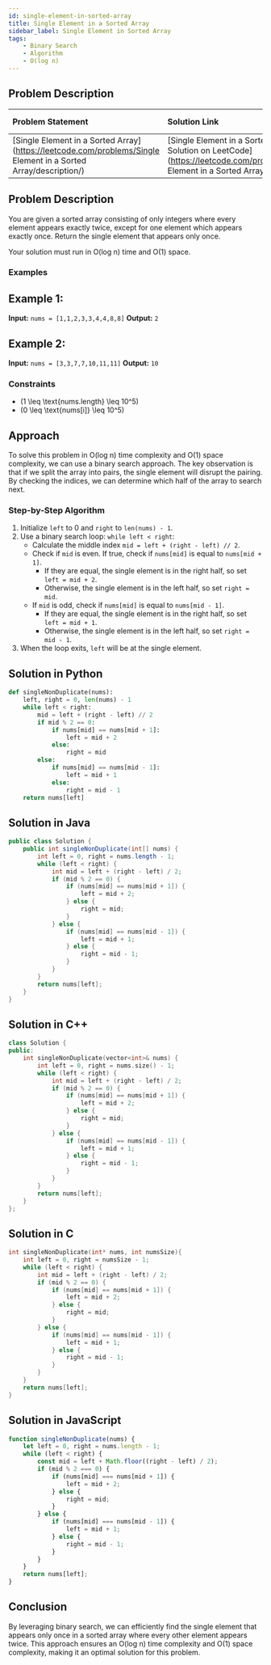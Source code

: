 ```yaml
---
id: single-element-in-sorted-array
title: Single Element in a Sorted Array
sidebar_label: Single Element in Sorted Array
tags: 
    - Binary Search
    - Algorithm
    - O(log n)
---
```


## Problem Description

| Problem Statement                                       | Solution Link                                                              | LeetCode Profile                                        |
| :------------------------------------------------------ | :------------------------------------------------------------------------- | :------------------------------------------------------ |
| [Single Element in a Sorted Array](https://leetcode.com/problems/Single Element in a Sorted Array/description/) | [Single Element in a Sorted Array Solution on LeetCode](https://leetcode.com/problems/Single Element in a Sorted Array/solutions/) | [Nikita Saini](https://leetcode.com/u/Saini_Nikita/) |

## Problem Description

You are given a sorted array consisting of only integers where every element appears exactly twice, except for one element which appears exactly once. Return the single element that appears only once.

Your solution must run in O(log n) time and O(1) space.

### Examples

## Example 1:

**Input:** `nums = [1,1,2,3,3,4,4,8,8]`
**Output:** `2`

## Example 2:

**Input:** `nums = [3,3,7,7,10,11,11]`
**Output:** `10`

### Constraints

- \(1 \leq \text{nums.length} \leq 10^5\)
- \(0 \leq \text{nums[i]} \leq 10^5\)

## Approach

To solve this problem in O(log n) time complexity and O(1) space complexity, we can use a binary search approach. The key observation is that if we split the array into pairs, the single element will disrupt the pairing. By checking the indices, we can determine which half of the array to search next.

### Step-by-Step Algorithm

1. Initialize `left` to 0 and `right` to `len(nums) - 1`.
2. Use a binary search loop: `while left < right`:
   - Calculate the middle index `mid = left + (right - left) // 2`.
   - Check if `mid` is even. If true, check if `nums[mid]` is equal to `nums[mid + 1]`.
     - If they are equal, the single element is in the right half, so set `left = mid + 2`.
     - Otherwise, the single element is in the left half, so set `right = mid`.
   - If `mid` is odd, check if `nums[mid]` is equal to `nums[mid - 1]`.
     - If they are equal, the single element is in the right half, so set `left = mid + 1`.
     - Otherwise, the single element is in the left half, so set `right = mid - 1`.
3. When the loop exits, `left` will be at the single element.

## Solution in Python

```python
def singleNonDuplicate(nums):
    left, right = 0, len(nums) - 1
    while left < right:
        mid = left + (right - left) // 2
        if mid % 2 == 0:
            if nums[mid] == nums[mid + 1]:
                left = mid + 2
            else:
                right = mid
        else:
            if nums[mid] == nums[mid - 1]:
                left = mid + 1
            else:
                right = mid - 1
    return nums[left]
```

## Solution in Java

```java
public class Solution {
    public int singleNonDuplicate(int[] nums) {
        int left = 0, right = nums.length - 1;
        while (left < right) {
            int mid = left + (right - left) / 2;
            if (mid % 2 == 0) {
                if (nums[mid] == nums[mid + 1]) {
                    left = mid + 2;
                } else {
                    right = mid;
                }
            } else {
                if (nums[mid] == nums[mid - 1]) {
                    left = mid + 1;
                } else {
                    right = mid - 1;
                }
            }
        }
        return nums[left];
    }
}
```

## Solution in C++

```cpp
class Solution {
public:
    int singleNonDuplicate(vector<int>& nums) {
        int left = 0, right = nums.size() - 1;
        while (left < right) {
            int mid = left + (right - left) / 2;
            if (mid % 2 == 0) {
                if (nums[mid] == nums[mid + 1]) {
                    left = mid + 2;
                } else {
                    right = mid;
                }
            } else {
                if (nums[mid] == nums[mid - 1]) {
                    left = mid + 1;
                } else {
                    right = mid - 1;
                }
            }
        }
        return nums[left];
    }
};
```

## Solution in C

```c
int singleNonDuplicate(int* nums, int numsSize){
    int left = 0, right = numsSize - 1;
    while (left < right) {
        int mid = left + (right - left) / 2;
        if (mid % 2 == 0) {
            if (nums[mid] == nums[mid + 1]) {
                left = mid + 2;
            } else {
                right = mid;
            }
        } else {
            if (nums[mid] == nums[mid - 1]) {
                left = mid + 1;
            } else {
                right = mid - 1;
            }
        }
    }
    return nums[left];
}
```

## Solution in JavaScript

```javascript
function singleNonDuplicate(nums) {
    let left = 0, right = nums.length - 1;
    while (left < right) {
        const mid = left + Math.floor((right - left) / 2);
        if (mid % 2 === 0) {
            if (nums[mid] === nums[mid + 1]) {
                left = mid + 2;
            } else {
                right = mid;
            }
        } else {
            if (nums[mid] === nums[mid - 1]) {
                left = mid + 1;
            } else {
                right = mid - 1;
            }
        }
    }
    return nums[left];
}
```

## Conclusion

By leveraging binary search, we can efficiently find the single element that appears only once in a sorted array where every other element appears twice. This approach ensures an O(log n) time complexity and O(1) space complexity, making it an optimal solution for this problem.